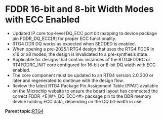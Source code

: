 # FDDR 16-bit and 8-bit Width Modes with ECC Enabled

-   Updated IP core top-level DQ\_ECC port bit mapping to device package pin FDDR\_DQ\_ECC\[\#\] for proper ECC functionality.
-   RTG4 DDR DQ works as expected when SECDED is enabled.
-   When opening a pre-2025.1 RTG4 design that uses the RTG4 FDDR in x16 or x8 modes, the design is invalidated to a pre-synthesis state.
-   Applicable for designs that contain instances of the RTG4FDDRC or RT4FDDRC\_INIT core configured for 16-bit or 8-bit DQ width with ECC enabled.
-   The core component must be updated to an RTG4 version 2.0.200 or later and regenerated to continue with the design flow.
-   Review the latest RTG4 Package Pin Assignment Table \(PPAT\) available on the Microchip website to ensure the board layout has connected the correct FDDR\_&lt;E\|W&gt;\_DQ\_ECC&lt;\#&gt; package pin to the DDR memory device holding ECC data, depending on the DQ bit-width in use.

**Parent topic:**[RTG4](GUID-631C5460-FE0D-4ABF-98C8-A80D2141964D.md)

